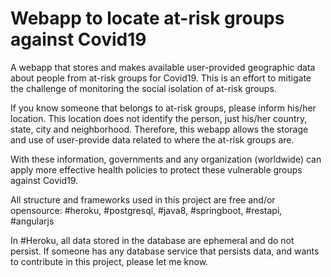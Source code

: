 # Webapp to locate at-risk groups against Covid19

A webapp that stores and makes available user-provided geographic data about people from at-risk groups for Covid19. This is an effort to mitigate the challenge of monitoring the social isolation of at-risk groups.

If you know someone that belongs to at-risk groups, please inform his/her location. This location does not identify the person, just his/her country, state, city and neighborhood. Therefore, this webapp allows the storage and use of user-provide data related to where the at-risk groups are.  

With these information, governments and any organization (worldwide) can apply more effective health policies to protect these vulnerable groups against Covid19. 

All structure and frameworks used in this project are free and/or opensource: #heroku, #postgresql, #java8, #springboot, #restapi, #angularjs

In #Heroku, all data stored in the database are ephemeral and do not persist. If someone has any database service that persists data, and wants to contribute in this project, please let me know.
